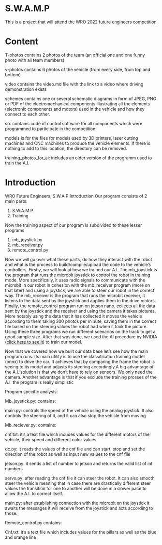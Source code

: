 # S.W.A.M.P
This is a project that will attend the WRO 2022 future engineers competition  
# Content
T-photos contains 2 photos of the team (an official one and one funny photo with all team members)

v-photos contains 6 photos of the vehicle (from every side, from top and bottom)

video contains the video.md file with the link to a video where driving demonstration exists

schemes contains one or several schematic diagrams in form of JPEG, PNG or PDF of the electromechanical components illustrating all the elements (electronic components and motors) used in the vehicle and how they connect to each other.

src contains code of control software for all components which were programmed to participate in the competition

models is for the files for models used by 3D printers, laser cutting machines and CNC machines to produce the vehicle elements. If there is nothing to add to this location, the directory can be removed.

training_photos_for_ai: includes an older version of the programm used to train the A.I. 

# Introduction
WRO Future Engineers, S.W.A.P Introduction 
Our program consists of 2 main parts:
1.	S.W.A.M.P
2.	Training 


Now the training aspect of our program is subdivided to these lesser programs 
1.	mb_joystick.py
2.	mb_receiver.py
3.	remote_control.py	


Now we will go over what these parts, do how they interact with the robot and what is the process to build/compile/upload the code to the vehicle’s controllers.
Firstly, we will look at how we trained our A.I. The mb_joystick is the program that runs the microbit joystick to control the robot in training mode. More
specifically, it uses radio signals to communicate with the microbit in our robot in cohesion with the mb_receiver program (more on that later) and using a joystick,
we are able to steer our robot in the correct way. The mb_receiver is the program that runs the microbit receiver, it listens to the data sent by the joystick and
applies them to the drive motors. Finally, the remote_control program run on jetson nano, collects all the data sent by the joystick and the receiver and using the
camera it takes pictures. More notably using the data that it has collected it moves the vehicle according to them taking 300 photos per minute, saving them in the
correct file based on the steering values the robot had when it took the picture. Using these three programs we run different scenarios on the track to get a good
sample size. After that was done, we used the AI procedure by NVIDIA ([click here to see it](https://github.com/dusty-nv/jetson-inference/blob/master/docs/pytorch-collect.md)) to train our model.

Now that we covered how we built our data base let’s see how the main program runs.
Its main utility is to use the classification training model (onnx) to drive the car. It achieves that by comparing the frame the robot is seeing to its model and
adjusts its steering accordingly.A big advantage of the A.I. solution is that we don’t have to rely on sensors. We only need the camera. Another advantage is that if you exclude the training prosses of the A.I. the program is really simplistic

Program specific analysis:

Mb_joystick.py: contains:

main.py: controls the speed of the vehicle using the analog joystick. It also controls the steering of it, and it can also stop the vehicle from moving 

Mb_reciever.py: contains:

cnf.txt: it’s a text file which incudes values for the different motors of the vehicle, their speed and different color values 

dc.py: it reads the values of the cnf file and can start, stop and set the direction of the robot as well as input new values to the cnf file 

jetson.py: it sends a list of number to jetson and returns the valid list of int numbers

servo.py: after reading the cnf file it can steer the robot. It can also smooth steer the vehicle meaning that in case there are drastically different steer values the transition for one to another will be done in a slower pace to allow the A.I. to correct itself.

main.py: after establishing connection with the microbit on the joystick it awaits the messages it will receive from the joystick and acts according to those.

Remote_control.py contains:

Cnf.txt: it’s a text file which includes values for the pillars as well as the blue and orange line

